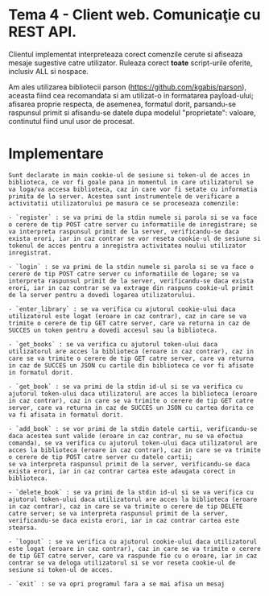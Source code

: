 # Tema 4 - Client web. Comunicaţie cu REST API.

Clientul implementat interpreteaza corect comenzile cerute si afiseaza mesaje sugestive catre utilizator. Ruleaza corect **toate** script-urile oferite, inclusiv ALL si nospace.

Am ales utilizarea bibliotecii parson (https://github.com/kgabis/parson), aceasta fiind cea recomandata si am utilizat-o in formatarea payload-ului; afisarea proprie respecta, de asemenea, formatul dorit, parsandu-se raspunsul primit si afisandu-se datele dupa modelul "proprietate": valoare, continutul fiind unul usor de procesat.

# Implementare

    Sunt declarate in main cookie-ul de sesiune si token-ul de acces in biblioteca, ce vor fi goale pana in momentul in care utilizatorul se va loga/va accesa biblioteca, caz in care vor fi setate cu informatia primita de la server. Acestea sunt instrumentele de verificare a activitatii utilizatorului pe masura ce se proceseaza comenzile:

    - `register` : se va primi de la stdin numele si parola si se va face o cerere de tip POST catre server cu informatiile de inregistrare; se va interpreta raspunsul primit de la server, verificandu-se daca exista erori, iar in caz contrar se vor reseta cookie-ul de sesiune si tokenul de acces pentru a inregistra activitatea noului utilizator inregistrat.

    - `login` : se va primi de la stdin numele si parola si se va face o cerere de tip POST catre server cu informatiile de logare; se va interpreta raspunsul primit de la server, verificandu-se daca exista erori, iar in caz contrar se va extrage din raspuns cookie-ul primit de la server pentru a dovedi logarea utilizatorului.

    - `enter_library` : se va verifica cu ajutorul cookie-ului daca utilizatorul este logat (eroare in caz contrar), caz in care se va trimite o cerere de tip GET catre server, care va returna in caz de SUCCES un token pentru a dovedi accesul sau la biblioteca.

    - `get_books` : se va verifica cu ajutorul token-ului daca utilizatorul are acces la biblioteca (eroare in caz contrar), caz in care se va trimite o cerere de tip GET catre server, care va returna in caz de SUCCES un JSON cu cartile din biblioteca ce vor fi afisate in formatul dorit.

    - `get_book` : se va primi de la stdin id-ul si se va verifica cu ajutorul token-ului daca utilizatorul are acces la biblioteca (eroare in caz contrar), caz in care se va trimite o cerere de tip GET catre server, care va returna in caz de SUCCES un JSON cu cartea dorita ce va fi afisata in formatul dorit.

    - `add_book` : se vor primi de la stdin datele cartii, verificandu-se daca acestea sunt valide (eroare in caz contrar, nu se va efectua comanda), se va verifica cu ajutorul token-ului daca utilizatorul are acces la biblioteca (eroare in caz contrar), caz in care se va trimite o cerere de tip POST catre server cu datele cartii;
    se va interpreta raspunsul primit de la server, verificandu-se daca exista erori, iar in caz contrar cartea este adaugata corect in biblioteca.

    - `delete_book` : se va primi de la stdin id-ul si se va verifica cu ajutorul token-ului daca utilizatorul are acces la biblioteca (eroare in caz contrar), caz in care se va trimite o cerere de tip DELETE catre server; se va interpreta raspunsul primit de la server, verificandu-se daca exista erori, iar in caz contrar cartea este stearsa.

    - `logout` : se va verifica cu ajutorul cookie-ului daca utilizatorul este logat (eroare in caz contrar), caz in care se va trimite o cerere de tip GET catre server, care va raspunde fie cu o eroare, iar in caz contrar se va deloga utilizatorul si se vor reseta cookie-ul de sesiune si token-ul de acces.

    - `exit` : se va opri programul fara a se mai afisa un mesaj
